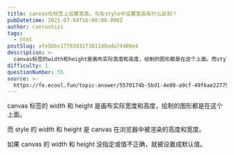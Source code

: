 ```yaml
---
title: canvas在标签上设置宽高，与在style中设置宽高有什么区别？
pubDatetime: 2021-07-04T16:00:00.000Z
author: caorushizi
tags:
  - html
postSlug: afe5bbc17793d31f1011d0ada74486e4
description: >-
  canvas标签的width和height是画布实际宽度和高度，绘制的图形都是在这个上面。而style的width和height是canvas在浏览器中被渲染的高度和宽度。如果canvas的width
difficulty: 1
questionNumber: 55
source: >-
  https://fe.ecool.fun/topic-answer/5570174b-5bd1-4e00-a9cf-49f6ae227758?orderBy=updateTime&order=desc&tagId=12
---
```


canvas 标签的 width 和 height 是画布实际宽度和高度，绘制的图形都是在这个上面。

而 style 的 width 和 height 是 canvas 在浏览器中被渲染的高度和宽度。

如果 canvas 的 width 和 height 没指定或值不正确，就被设置成默认值。
